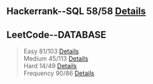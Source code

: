

## Hackerrank--SQL 58/58 [Details](https://github.com/chongchong6/SQL/tree/master/HackerRank_SQL)
## LeetCode--DATABASE 
> Easy 81/103 [Details](https://github.com/chongchong6/SQL/tree/master/LeetCode/Easy)<br>
> Medium 45/113 [Details](https://github.com/chongchong6/SQL/tree/master/LeetCode/Medium)<br>
> Hard 14/49 [Details](https://github.com/chongchong6/SQL/tree/master/LeetCode/Hard)<br>
> Frequency 90/86 [Details](https://github.com/cc59chong/SQL-Practice/tree/master/LeetCode/Frequency)
